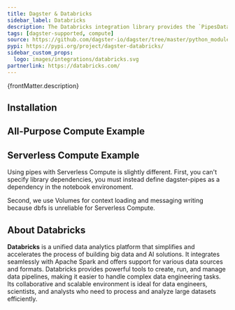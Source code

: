 ```yaml
---
title: Dagster & Databricks
sidebar_label: Databricks
description: The Databricks integration library provides the `PipesDatabricksClient` resource, enabling you to launch Databricks jobs directly from Dagster assets and ops. This integration allows you to pass parameters to Databricks code while Dagster receives real-time events, such as logs, asset checks, and asset materializations, from the initiated jobs. With minimal code changes required on the job side, this integration is both efficient and easy to implement.
tags: [dagster-supported, compute]
source: https://github.com/dagster-io/dagster/tree/master/python_modules/libraries/dagster-databricks
pypi: https://pypi.org/project/dagster-databricks/
sidebar_custom_props:
  logo: images/integrations/databricks.svg
partnerlink: https://databricks.com/
---
```


<p>{frontMatter.description}</p>

## Installation

<PackageInstallInstructions packageName="dagster-databricks" />

## All-Purpose Compute Example

<CodeExample path="docs_snippets/docs_snippets/integrations/databricks/dagster_code.py" language="python" />

<CodeExample path="docs_snippets/docs_snippets/integrations/databricks/databricks_code.py" language="python" />

## Serverless Compute Example

Using pipes with Serverless Compute is slightly different. First, you can't specify library dependencies, you must instead define dagster-pipes as a dependency in the notebook environoment.

Second, we use Volumes for context loading and messaging writing because dbfs is unreliable for Serverless Compute.

<CodeExample path="docs_snippets/docs_snippets/integrations/databricks/dagster_code_serverless.py" language="python" />

<CodeExample
  path="docs_snippets/docs_snippets/integrations/databricks/databricks_code_serverless.py"
  language="python"
/>

## About Databricks

**Databricks** is a unified data analytics platform that simplifies and accelerates the process of building big data and AI solutions. It integrates seamlessly with Apache Spark and offers support for various data sources and formats. Databricks provides powerful tools to create, run, and manage data pipelines, making it easier to handle complex data engineering tasks. Its collaborative and scalable environment is ideal for data engineers, scientists, and analysts who need to process and analyze large datasets efficiently.
